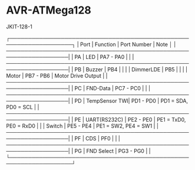 # AVR-ATMega128

JKIT-128-1

┌───────────────────────────────────────────────────────────────────┐
|  Port  | Function      | Port Number     | Note                   │
|───────────────────────────────────────────────────────────────────|
|  PA    | LED           | PA7 - PA0       |                        |
|───────────────────────────────────────────────────────────────────|
|  PB    | Buzzer        | PB4             |                        |
|        | DimmerLDE     | PB5             |                        |
|        | Motor         | PB7 - PB6       | Motor Drive Output     |
|───────────────────────────────────────────────────────────────────|
|  PC    | FND-Data      | PC7 - PC0       |                        |
|───────────────────────────────────────────────────────────────────|
|  PD    | TempSensor TWI| PD1 - PD0       | PD1 = SDA,  PD0 = SCL  |
|───────────────────────────────────────────────────────────────────|
|  PE    | UART(RS232C)  | PE2 - PE0       | PE1 = TxD0, PE0 = RxD0 |
|        | Switch        | PE5 - PE4       | PE1 = SW2,  PE4 = SW1  |
|───────────────────────────────────────────────────────────────────|
|  PF    | CDS           | PF0             |                        |
|───────────────────────────────────────────────────────────────────|
|  PG    | FND Select    | PG3 - PG0       |                        |
└───────────────────────────────────────────────────────────────────┘
